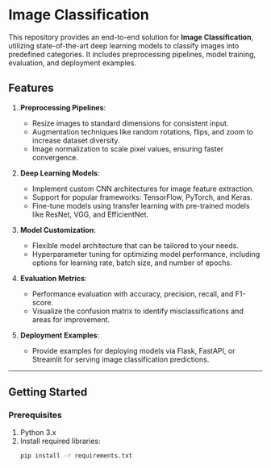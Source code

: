 # Image Classification

This repository provides an end-to-end solution for **Image Classification**, utilizing state-of-the-art deep learning models to classify images into predefined categories. It includes preprocessing pipelines, model training, evaluation, and deployment examples.

## Features

1. **Preprocessing Pipelines**:  
   - Resize images to standard dimensions for consistent input.  
   - Augmentation techniques like random rotations, flips, and zoom to increase dataset diversity.  
   - Image normalization to scale pixel values, ensuring faster convergence.

2. **Deep Learning Models**:  
   - Implement custom CNN architectures for image feature extraction.  
   - Support for popular frameworks: TensorFlow, PyTorch, and Keras.  
   - Fine-tune models using transfer learning with pre-trained models like ResNet, VGG, and EfficientNet.

3. **Model Customization**:  
   - Flexible model architecture that can be tailored to your needs.  
   - Hyperparameter tuning for optimizing model performance, including options for learning rate, batch size, and number of epochs.

4. **Evaluation Metrics**:  
   - Performance evaluation with accuracy, precision, recall, and F1-score.  
   - Visualize the confusion matrix to identify misclassifications and areas for improvement.

5. **Deployment Examples**:  
   - Provide examples for deploying models via Flask, FastAPI, or Streamlit for serving image classification predictions.

---

## Getting Started

### Prerequisites

1. Python 3.x  
2. Install required libraries:
   ```bash
   pip install -r requirements.txt
